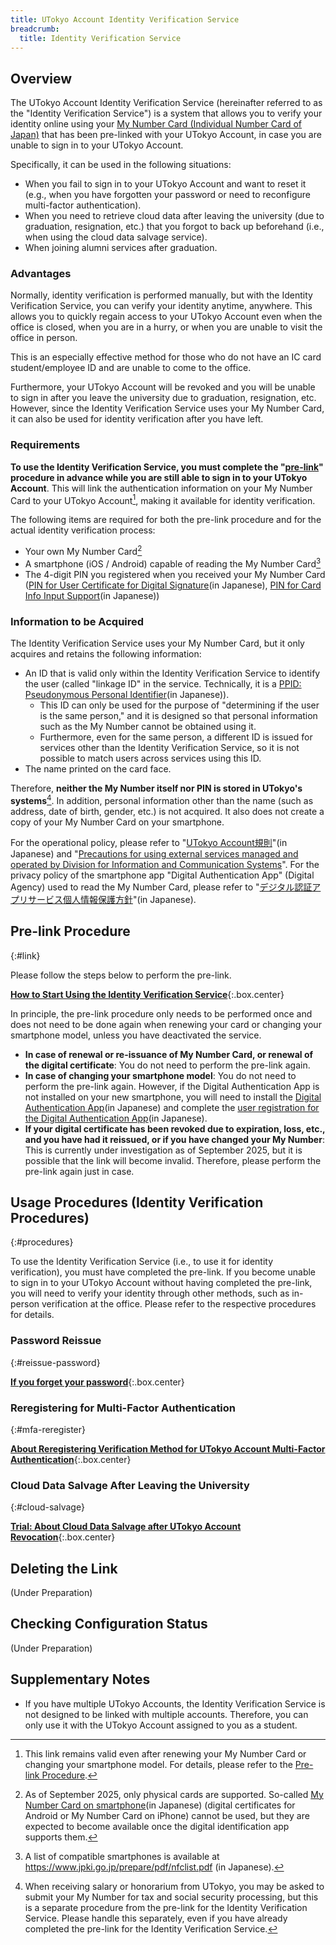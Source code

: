 ```yaml
---
title: UTokyo Account Identity Verification Service
breadcrumb:
  title: Identity Verification Service
---
```


## Overview

The UTokyo Account Identity Verification Service (hereinafter referred to as the "Identity Verification Service") is a system that allows you to verify your identity online using your [My Number Card (Individual Number Card of Japan)](https://www.digital.go.jp/en/policies/mynumber) that has been pre-linked with your UTokyo Account, in case you are unable to sign in to your UTokyo Account.

Specifically, it can be used in the following situations:

- When you fail to sign in to your UTokyo Account and want to reset it (e.g., when you have forgotten your password or need to reconfigure multi-factor authentication).
- When you need to retrieve cloud data after leaving the university (due to graduation, resignation, etc.) that you forgot to back up beforehand (i.e., when using the cloud data salvage service).
- When joining alumni services after graduation.

### Advantages

Normally, identity verification is performed manually, but with the Identity Verification Service, you can verify your identity anytime, anywhere. This allows you to quickly regain access to your UTokyo Account even when the office is closed, when you are in a hurry, or when you are unable to visit the office in person.

This is an especially effective method for those who do not have an IC card student/employee ID and are unable to come to the office.

Furthermore, your UTokyo Account will be revoked and you will be unable to sign in after you leave the university due to graduation, resignation, etc. However, since the Identity Verification Service uses your My Number Card, it can also be used for identity verification after you have left.

### Requirements

**To use the Identity Verification Service, you must complete the "[pre-link](#link)" procedure in advance while you are still able to sign in to your UTokyo Account**. This will link the authentication information on your My Number Card to your UTokyo Account[^4], making it available for identity verification.

[^4]: This link remains valid even after renewing your My Number Card or changing your smartphone model. For details, please refer to the [Pre-link Procedure](#link).

The following items are required for both the pre-link procedure and for the actual identity verification process:

- Your own My Number Card[^2]
- A smartphone (iOS / Android) capable of reading the My Number Card[^5]
- The 4-digit PIN you registered when you received your My Number Card ([PIN for User Certificate for Digital Signature](https://faq.myna.go.jp/faq/show/3494)(in Japanese), [PIN for Card Info Input Support](https://faq.myna.go.jp/faq/show/2385)(in Japanese))

[^2]: As of September 2025, only physical cards are supported. So-called [My Number Card on smartphone](https://www.digital.go.jp/policies/mynumber/smartphone-certification)(in Japanese) (digital certificates for Android or My Number Card on iPhone) cannot be used, but they are expected to become available once the digital identification app supports them.

[^5]: A list of compatible smartphones is available at <https://www.jpki.go.jp/prepare/pdf/nfclist.pdf> (in Japanese).

### Information to be Acquired

The Identity Verification Service uses your My Number Card, but it only acquires and retains the following information:

- An ID that is valid only within the Identity Verification Service to identify the user (called "linkage ID" in the service. Technically, it is a [PPID: Pseudonymous Personal Identifier](https://www.digital.go.jp/policies/mynumber/local-government/mykey-platform#guidance2)(in Japanese)).
  - This ID can only be used for the purpose of "determining if the user is the same person," and it is designed so that personal information such as the My Number cannot be obtained using it.
  - Furthermore, even for the same person, a different ID is issued for services other than the Identity Verification Service, so it is not possible to match users across services using this ID.
- The name printed on the card face.

Therefore, **neither the My Number itself nor PIN is stored in UTokyo's systems**[^3]. In addition, personal information other than the name (such as address, date of birth, gender, etc.) is not acquired. It also does not create a copy of your My Number Card on your smartphone.

[^3]: When receiving salary or honorarium from UTokyo, you may be asked to submit your My Number for tax and social security processing, but this is a separate procedure from the pre-link for the Identity Verification Service. Please handle this separately, even if you have already completed the pre-link for the Identity Verification Service.

For the operational policy, please refer to "[UTokyo Account規則](https://www.u-tokyo.ac.jp/gen01/reiki_int/reiki_pdf/r060321094.pdf)"(in Japanese) and "[Precautions for using external services managed and operated by Division for Information and Communication Systems](/docs/dics-terms/)". For the privacy policy of the smartphone app "Digital Authentication App" (Digital Agency) used to read the My Number Card, please refer to "[デジタル認証アプリサービス個人情報保護方針](https://services.digital.go.jp/auth-and-sign/privacy-policy/)"(in Japanese).

## Pre-link Procedure
{:#link}

Please follow the steps below to perform the pre-link.

**[How to Start Using the Identity Verification Service](./link/)**{:.box.center}

In principle, the pre-link procedure only needs to be performed once and does not need to be done again when renewing your card or changing your smartphone model, unless you have deactivated the service.

- **In case of renewal or re-issuance of My Number Card, or renewal of the digital certificate**: You do not need to perform the pre-link again.
- **In case of changing your smartphone model**: You do not need to perform the pre-link again. However, if the Digital Authentication App is not installed on your new smartphone, you will need to install the [Digital Authentication App](https://services.digital.go.jp/auth-and-sign/)(in Japanese) and complete the [user registration for the Digital Authentication App](https://services.digital.go.jp/auth-and-sign/start-guide/)(in Japanese).
- **If your digital certificate has been revoked due to expiration, loss, etc., and you have had it reissued, or if you have changed your My Number**: This is currently under investigation as of September 2025, but it is possible that the link will become invalid. Therefore, please perform the pre-link again just in case.

## Usage Procedures (Identity Verification Procedures)
{:#procedures}

To use the Identity Verification Service (i.e., to use it for identity verification), you must have completed the pre-link. If you become unable to sign in to your UTokyo Account without having completed the pre-link, you will need to verify your identity through other methods, such as in-person verification at the office. Please refer to the respective procedures for details.

### Password Reissue
{:#reissue-password}

**[If you forget your password](/en/utokyo_account/#forget-password)**{:.box.center}

### Reregistering for Multi-Factor Authentication
{:#mfa-reregister}

**[About Reregistering Verification Method for UTokyo Account Multi-Factor Authentication](/en/utokyo_account/mfa/reregister/)**{:.box.center}

### Cloud Data Salvage After Leaving the University
{:#cloud-salvage}

**[Trial: About Cloud Data Salvage after UTokyo Account Revocation](/en/systems/leave/salvage/)**{:.box.center}

## Deleting the Link

(Under Preparation)

## Checking Configuration Status

(Under Preparation)

## Supplementary Notes

- If you have multiple UTokyo Accounts, the Identity Verification Service is not designed to be linked with multiple accounts. Therefore, you can only use it with the UTokyo Account assigned to you as a student.